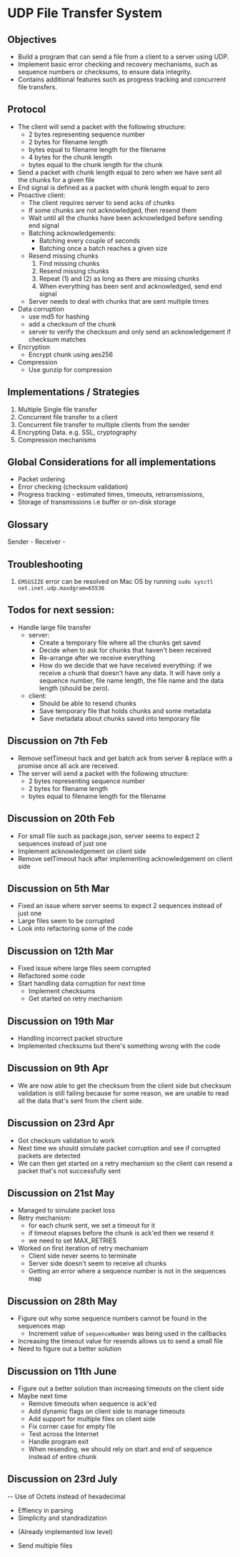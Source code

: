 # UDP File Transfer System

## Objectives

- Build a program that can send a file from a client to a server using UDP.
- Implement basic error checking and recovery mechanisms, such as sequence numbers or checksums, to
  ensure data integrity.
- Contains additional features such as progress tracking and concurrent file transfers.

## Protocol

- The client will send a packet with the following structure:
  - 2 bytes representing sequence number
  - 2 bytes for filename length
  - bytes equal to filename length for the filename
  - 4 bytes for the chunk length
  - bytes equal to the chunk length for the chunk
- Send a packet with chunk length equal to zero when we have sent all the chunks for a given file
- End signal is defined as a packet with chunk length equal to zero
- Proactive client:
  - The client requires server to send acks of chunks
  - If some chunks are not acknowledged, then resend them
  - Wait until all the chunks have been acknowledged before sending end signal
  - Batching acknowledgements:
    - Batching every couple of seconds
    - Batching once a batch reaches a given size
  - Resend missing chunks
    1. Find missing chunks
    2. Resend missing chunks
    3. Repeat (1) and (2) as long as there are missing chunks
    4. When everything has been sent and acknowledged, send end signal
  - Server needs to deal with chunks that are sent multiple times
- Data corruption
  - use md5 for hashing
  - add a checksum of the chunk
  - server to verify the checksum and only send an acknowledgement if checksum matches
- Encryption
  - Encrypt chunk using aes256
- Compression
  - Use gunzip for compression

## Implementations / Strategies
1. Multiple Single file transfer
2. Concurrent file transfer to a client
3. Concurrent file transfer to multiple clients from the sender
4. Encrypting Data. e.g. SSL, cryptography
5. Compression mechanisms

## Global Considerations for all implementations
- Packet ordering
- Error checking (checksum validation)
- Progress tracking - estimated times, timeouts, retransmissions,
- Storage of transmissions i.e buffer or on-disk storage
## Glossary

Sender -
Receiver -

## Troubleshooting

1. `EMSGSIZE` error can be resolved on Mac OS by running `sudo sysctl net.inet.udp.maxdgram=65536`

## Todos for next session:

- Handle large file transfer
    - server:
        - Create a temporary file where all the chunks get saved
        - Decide when to ask for chunks that haven't been received
        - Re-arrange after we receive everything
        - How do we decide that we have received everything: if we receive a chunk that doesn't have any data. It will have only a sequence number, file name length, the file name and the data length (should be zero).
    - client:
        - Should be able to resend chunks
        - Save temporary file that holds chunks and some metadata
        - Save metadata about chunks saved into temporary file


## Discussion on 7th Feb
- Remove setTimeout hack and get batch ack from server & replace with a promise once all ack are received.
- The server will send a packet with the following structure:
  - 2 bytes representing sequence number
  - 2 bytes for filename length
  - bytes equal to filename length for the filename

## Discussion on 20th Feb
- For small file such as package.json, server seems to expect 2 sequences instead of just one
- Implement acknowledgement on client side
- Remove setTimeout hack after implementing acknowledgement on client side

## Discussion on 5th Mar
- Fixed an issue where server seems to expect 2 sequences instead of just one
- Large files seem to be corrupted
- Look into refactoring some of the code

## Discussion on 12th Mar
- Fixed issue where large files seem corrupted
- Refactored some code
- Start handling data corruption for next time
  - Implement checksums
  - Get started on retry mechanism

## Discussion on 19th Mar
- Handling incorrect packet structure
- Implemented checksums but there's something wrong with the code

## Discussion on 9th Apr
- We are now able to get the checksum from the client side but checksum validation is still failing because for some reason, we are unable to read all the data that's sent from the client side.

## Discussion on 23rd Apr
- Got checksum validation to work
- Next time we should simulate packet corruption and see if corrupted packets are detected
- We can then get started on a retry mechanism so the client can resend a packet that's not successfully sent

## Discussion on 21st May
- Managed to simulate packet loss
- Retry mechanism:
  - for each chunk sent, we set a timeout for it
  - if timeout elapses before the chunk is ack'ed then we resend it
  - we need to set MAX_RETRIES
- Worked on first iteration of retry mechanism
  - Client side never seems to terminate
  - Server side doesn't seem to receive all chunks
  - Getting an error where a sequence number is not in the sequences map

## Discussion on 28th May
- Figure out why some sequence numbers cannot be found in the sequences map
  - Increment value of `sequenceNumber` was being used in the callbacks
- Increasing the timeout value for resends allows us to send a small file
- Need to figure out a better solution

## Discussion on 11th June
- Figure out a better solution than increasing timeouts on the client side
- Maybe next time
  - Remove timeouts when sequence is ack'ed
  - Add dynamic flags on client side to manage timeouts
  - Add support for multiple files on client side
  - Fix corner case for empty file
  - Test across the Internet
  - Handle program exit
  - When resending, we should rely on start and end of sequence instead of entire chunk

## Discussion on 23rd July

-- Use of Octets instead of hexadecimal
  - Effiency in parsing
  - Simplicity and standradization
* (Already implemented low level)

- Send multiple files


